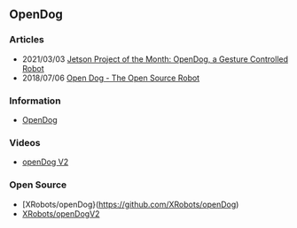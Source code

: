 ## OpenDog


### Articles
- 2021/03/03 [Jetson Project of the Month: OpenDog, a Gesture Controlled Robot](https://developer.nvidia.com/blog/jetson-project-of-the-month-opendog-a-gesture-controlled-robot/)
- 2018/07/06 [Open Dog - The Open Source Robot](http://www.xrobots.tech/open-dog-the-open-source-robot/)


### Information
- [OpenDog](https://wiki.opensourceecology.org/wiki/OpenDog)


### Videos
- [openDog V2](https://www.youtube.com/playlist?list=PLpwJoq86vov9CcmrLGyM2XyyYDAYG0-Iu)


### Open Source
- [XRobots/openDog}(https://github.com/XRobots/openDog) 
- [XRobots/openDogV2](https://github.com/XRobots/openDogV2) 


